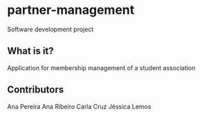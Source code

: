 # partner-management
Software development project

## What is it?
Application for membership management of a student association

## Contributors
Ana Pereira
Ana Ribeiro
Carla Cruz
Jéssica Lemos 
